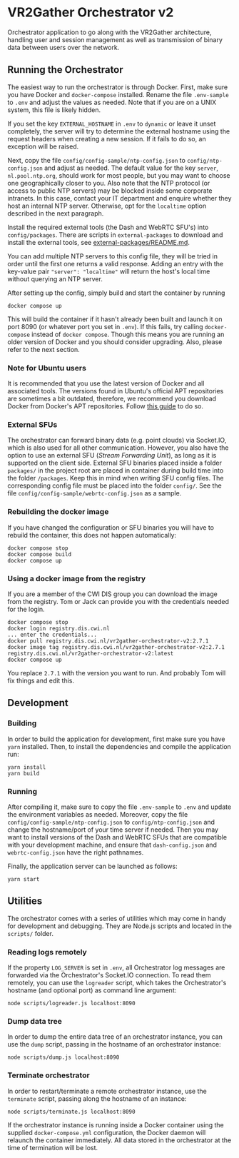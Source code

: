 # VR2Gather Orchestrator v2

Orchestrator application to go along with the VR2Gather architecture, handling
user and session management as well as transmission of binary data between
users over the network.

## Running the Orchestrator

The easiest way to run the orchestrator is through Docker. First, make sure you
have Docker and `docker-compose` installed. Rename the file `.env-sample` to
`.env` and adjust the values as needed. Note that if you are on a UNIX system,
this file is likely hidden.

If you set the key `EXTERNAL_HOSTNAME` in `.env` to `dynamic` or leave it unset
completely, the server will try to determine the external hostname using the
request headers when creating a new session. If it fails to do so, an exception
will be raised.

Next, copy the file `config/config-sample/ntp-config.json` to
`config/ntp-config.json` and adjust as needed. The default value for the key
`server`, `nl.pool.ntp.org`, should work for most people, but you may want to
choose one geographically closer to you. Also note that the NTP protocol (or
access to public NTP servers) may be blocked inside some corporate intranets.
In this case, contact your IT department and enquire whether they host an
internal NTP server. Otherwise, opt for the `localtime` option described in the
next paragraph.

Install the required external tools (the Dash and WebRTC SFU's) into `config/packages`.
There are scripts in `external-packages` to download and install the external tools,
see [external-packages/README.md](external-packages/README.md).

You can add multiple NTP servers to this config file, they will be tried in
order until the first one returns a valid response. Adding an entry with the
key-value pair `"server": "localtime"` will return the host's local time
without querying an NTP server.

After setting up the config, simply build and start the container by running

    docker compose up

This will build the container if it hasn't already been built and launch it on
port 8090 (or whatever port you set in `.env`). If this fails, try calling
`docker-compose` instead of `docker compose`. Though this means you are running
an older version of Docker and you should consider upgrading. Also, please
refer to the next section.

### Note for Ubuntu users

It is recommended that you use the latest version of Docker and all associated
tools. The versions found in Ubuntu's official APT repositories are sometimes a
bit outdated, therefore, we recommend you download Docker from Docker's APT
repositories. Follow [this guide](https://docs.docker.com/engine/install/ubuntu/)
to do so.

### External SFUs

The orchestrator can forward binary data (e.g. point clouds) via Socket.IO,
which is also used for all other communication. However, you also have the
option to use an external SFU (*Stream Forwarding Unit*), as long as it is
supported on the client side.  External SFU binaries placed inside a folder
`packages/` in the project root are placed in container during build time into
the folder `/packages`. Keep this in mind when writing SFU config files. The
corresponding config file must be placed into the folder `config/`. See the
file `config/config-sample/webrtc-config.json` as a sample.

### Rebuilding the docker image

If you have changed the configuration or SFU binaries you will have to rebuild
the container, this does not happen automatically:

    docker compose stop
    docker compose build
    docker compose up

### Using a docker image from the registry

If you are a member of the CWI DIS group you can download the image from the registry. Tom or Jack can provide you with the credentials needed for the login.

```
docker compose stop
docker login registry.dis.cwi.nl
... enter the credentials...
docker pull registry.dis.cwi.nl/vr2gather-orchestrator-v2:2.7.1
docker image tag registry.dis.cwi.nl/vr2gather-orchestrator-v2:2.7.1 registry.dis.cwi.nl/vr2gather-orchestrator-v2:latest
docker compose up
```

You replace `2.7.1` with the version you want to run. And probably Tom will fix things and edit this.

## Development

### Building

In order to build the application for development, first make sure you have
`yarn` installed. Then, to install the dependencies and compile the application
run:

    yarn install
    yarn build

### Running

After compiling it, make sure to copy the file `.env-sample` to `.env` and
update the environment variables as needed. Moreover, copy the file
`config/config-sample/ntp-config.json` to `config/ntp-config.json` and change
the hostname/port of your time server if needed. 
Then you may want to install versions of the Dash and WebRTC SFUs that are compatible with your development machine, and ensure that `dash-config.json` and `webrtc-config.json` have the right pathnames.

Finally, the application server
can be launched as follows:

    yarn start

## Utilities

The orchestrator comes with a series of utilities which may come in handy for
development and debugging. They are Node.js scripts and located in the
`scripts/` folder.

### Reading logs remotely

If the property `LOG_SERVER` is set in `.env`, all Orchestrator log messages
are forwarded via the Orchestrator's Socket.IO connection. To read them
remotely, you can use the `logreader` script, which takes the Orchestrator's
hostname (and optional port) as command line argument:

    node scripts/logreader.js localhost:8090

### Dump data tree

In order to dump the entire data tree of an orchestrator instance, you can use
the `dump` script, passing in the hostname of an orchestrator instance:

    node scripts/dump.js localhost:8090

### Terminate orchestrator

In order to restart/terminate a remote orchestrator instance, use the
`terminate` script, passing along the hostname of an instance:

    node scripts/terminate.js localhost:8090

If the orchestrator instance is running inside a Docker container using the
supplied `docker-compose.yml` configuration, the Docker daemon will relaunch
the container immediately. All data stored in the orchestrator at the time of
termination will be lost.
